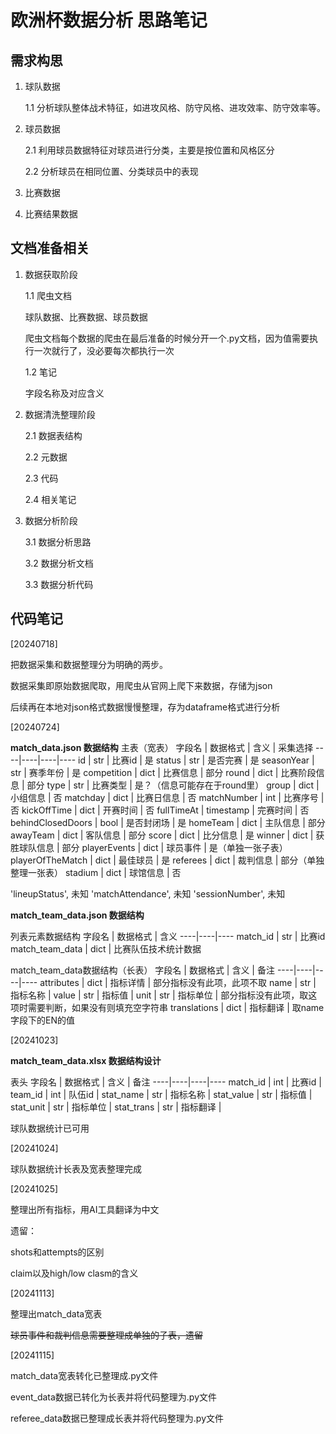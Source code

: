 # 欧洲杯数据分析 思路笔记

## 需求构思

1. 球队数据
   
   1.1 分析球队整体战术特征，如进攻风格、防守风格、进攻效率、防守效率等。

2. 球员数据

    2.1 利用球员数据特征对球员进行分类，主要是按位置和风格区分

    2.2 分析球员在相同位置、分类球员中的表现

3. 比赛数据

4. 比赛结果数据

## 文档准备相关

1. 数据获取阶段
   
    1.1 爬虫文档

    球队数据、比赛数据、球员数据

    爬虫文档每个数据的爬虫在最后准备的时候分开一个.py文档，因为值需要执行一次就行了，没必要每次都执行一次

    1.2 笔记

    字段名称及对应含义

2. 数据清洗整理阶段
   
   2.1 数据表结构

   2.2 元数据

   2.3 代码

   2.4 相关笔记

3. 数据分析阶段

   3.1 数据分析思路

   3.2 数据分析文档

   3.3 数据分析代码


## 代码笔记

[20240718]

把数据采集和数据整理分为明确的两步。

数据采集即原始数据爬取，用爬虫从官网上爬下来数据，存储为json

后续再在本地对json格式数据慢慢整理，存为dataframe格式进行分析

[20240724]

**match_data.json 数据结构**
主表（宽表）
字段名 | 数据格式 | 含义 | 采集选择
----|----|----|----
id | str | 比赛id | 是
status | str | 是否完赛 | 是 
seasonYear | str | 赛季年份 | 是 
competition | dict | 比赛信息 | 部分
round | dict | 比赛阶段信息 | 部分
type | str | 比赛类型 | 是？（信息可能存在于round里）
group | dict | 小组信息 | 否
matchday | dict | 比赛日信息 | 否
matchNumber | int | 比赛序号 | 否
kickOffTime | dict | 开赛时间 | 否
fullTimeAt | timestamp | 完赛时间 | 否
behindClosedDoors | bool | 是否封闭场 | 是
homeTeam | dict | 主队信息 | 部分
awayTeam | dict | 客队信息 | 部分
score | dict | 比分信息 | 是
winner | dict | 获胜球队信息 | 部分
playerEvents | dict | 球员事件 | 是（单独一张子表）
playerOfTheMatch | dict | 最佳球员 | 是
referees | dict | 裁判信息 | 部分（单独整理一张表）
stadium | dict | 球馆信息 | 否

 'lineupStatus', 未知
 'matchAttendance', 未知
 'sessionNumber', 未知

**match_team_data.json 数据结构**

列表元素数据结构
字段名 | 数据格式 | 含义
----|----|----
match_id | str | 比赛id
match_team_data | dict | 比赛队伍技术统计数据

match_team_data数据结构（长表）
字段名 | 数据格式 | 含义 | 备注
----|----|----|----
attributes | dict | 指标详情 | 部分指标没有此项，此项不取
name | str | 指标名称 |
value | str | 指标值 | 
unit | str | 指标单位 | 部分指标没有此项，取这项时需要判断，如果没有则填充空字符串
translations | dict | 指标翻译 | 取name字段下的EN的值

[20241023]

**match_team_data.xlsx 数据结构设计**

表头
字段名 | 数据格式 | 含义 | 备注
----|----|----|----
match_id | int | 比赛id |
team_id | int | 队伍id |
stat_name | str | 指标名称 |
stat_value | str | 指标值 |
stat_unit | str | 指标单位 |
stat_trans | str | 指标翻译 |

球队数据统计已可用

[20241024]

球队数据统计长表及宽表整理完成

[20241025]

整理出所有指标，用AI工具翻译为中文

遗留：

shots和attempts的区别

claim以及high/low clasm的含义

[20241113]

整理出match_data宽表

~~球员事件和裁判信息需要整理成单独的子表，遗留~~

[20241115]

match_data宽表转化已整理成.py文件

event_data数据已转化为长表并将代码整理为.py文件

referee_data数据已整理成长表并将代码整理为.py文件